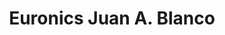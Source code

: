 ---
title: "Euronics Juan A. Blanco"
url: /redondela/euronics-juan-a-blanco/
shop: Haushaltsgeräte
---